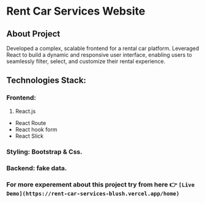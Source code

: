 # Rent Car Services Website

## About Project
Developed a complex, scalable frontend for a rental car platform. Leveraged React to build a dynamic and responsive user
interface, enabling users to seamlessly filter, select, and customize their rental experience.

## Technologies Stack:
### Frontend: 
1. React.js
 -  React Route
 -  React hook form
 -   React Slick
### Styling: Bootstrap & Css.
### Backend: fake data.

### For more experement about this project try from here 👉 `[Live Demo](https://rent-car-services-blush.vercel.app/home)`
